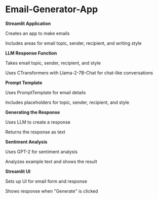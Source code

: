 # Email-Generator-App

**Streamlit Application**

Creates an app to make emails

Includes areas for email topic, sender, recipient, and writing style


**LLM Response Function**

Takes email topic, sender, recipient, and style

Uses CTransformers with Llama-2-7B-Chat for chat-like conversations


**Prompt Template**

Uses PromptTemplate for email details

Includes placeholders for topic, sender, recipient, and style


**Generating the Response**

Uses LLM to create a response

Returns the response as text


**Sentiment Analysis**

Uses GPT-2 for sentiment analysis

Analyzes example text and shows the result


**Streamlit UI**

Sets up UI for email form and response

Shows response when "Generate" is clicked
